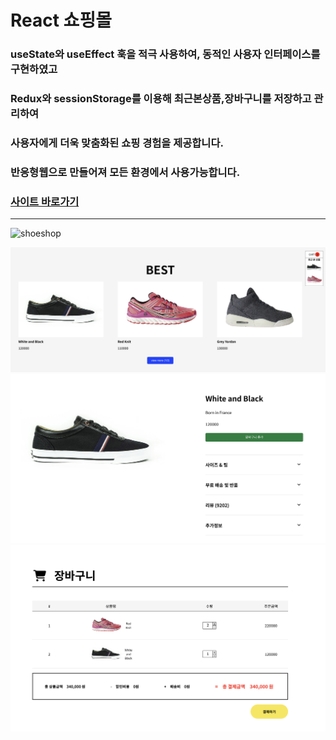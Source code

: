 # React 쇼핑몰


### useState와 useEffect 훅을 적극 사용하여, 동적인 사용자 인터페이스를 구현하였고 
### Redux와 sessionStorage를 이용해 최근본상품,장바구니를 저장하고 관리하여 
### 사용자에게 더욱 맞춤화된 쇼핑 경험을 제공합니다. 
### 반응형웹으로 만들어져 모든 환경에서 사용가능합니다.

### [사이트 바로가기](https://shoeshop-ten.vercel.app/)

---

![shoeshop](https://github.com/tjghwns93/images/blob/main/newbalance2.png?raw=true)

![shoeshop](https://github.com/tjghwns93/images/blob/main/shoeshop4.png?raw=true)
![shoeshop](https://github.com/tjghwns93/images/blob/main/shoeshop3.png?raw=true)
![shoeshop](https://github.com/tjghwns93/images/blob/main/shoeshop2.png?raw=true)
